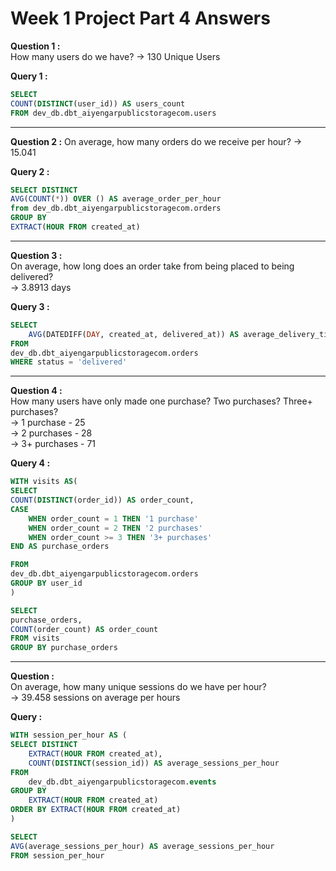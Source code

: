 # Week 1 Project Part 4 Answers

**Question 1 :**  
How many users do we have? 
 -> 130 Unique Users

**Query 1 :**
```sql
SELECT
COUNT(DISTINCT(user_id)) AS users_count
FROM dev_db.dbt_aiyengarpublicstoragecom.users
```
---

**Question 2 :**
On average, how many orders do we receive per hour?
-> 15.041

**Query 2 :**
```sql
SELECT DISTINCT
AVG(COUNT(*)) OVER () AS average_order_per_hour
from dev_db.dbt_aiyengarpublicstoragecom.orders
GROUP BY
EXTRACT(HOUR FROM created_at)
```
---

**Question 3 :**    
On average, how long does an order take from being placed to being delivered?   
-> 3.8913 days  
  
**Query 3 :**  

```sql
SELECT
    AVG(DATEDIFF(DAY, created_at, delivered_at)) AS average_delivery_time_days
FROM
dev_db.dbt_aiyengarpublicstoragecom.orders
WHERE status = 'delivered'
```
---

**Question 4 :**  
How many users have only made one purchase? Two purchases? Three+ purchases?  
-> 1 purchase - 25  
-> 2 purchases - 28  
-> 3+ purchases - 71  
  
**Query 4 :**  
  
```sql
WITH visits AS(
SELECT
COUNT(DISTINCT(order_id)) AS order_count,
CASE
    WHEN order_count = 1 THEN '1 purchase'
    WHEN order_count = 2 THEN '2 purchases'
    WHEN order_count >= 3 THEN '3+ purchases'
END AS purchase_orders

FROM
dev_db.dbt_aiyengarpublicstoragecom.orders
GROUP BY user_id
)

SELECT
purchase_orders,
COUNT(order_count) AS order_count
FROM visits
GROUP BY purchase_orders
```

---

**Question :**    
On average, how many unique sessions do we have per hour?  
-> 39.458 sessions on average per hours    
  
**Query :**  
  
```sql
WITH session_per_hour AS (
SELECT DISTINCT
    EXTRACT(HOUR FROM created_at),
    COUNT(DISTINCT(session_id)) AS average_sessions_per_hour
FROM
    dev_db.dbt_aiyengarpublicstoragecom.events
GROUP BY
    EXTRACT(HOUR FROM created_at)
ORDER BY EXTRACT(HOUR FROM created_at)
)

SELECT 
AVG(average_sessions_per_hour) AS average_sessions_per_hour
FROM session_per_hour
```